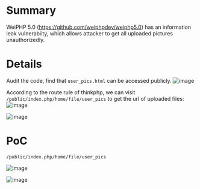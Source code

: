 # Summary
WeiPHP 5.0 (https://github.com/weiphpdev/weiphp5.0) has an information leak vulnerabiity, which allows attacker to get all uploaded pictures unauthorizedly.

# Details
Audit the code, find that `user_pics.html` can be accessed publicly.
![image](https://github.com/user-attachments/assets/3cf3f533-e5ba-4659-91cc-656f4413ea1d)

According to the route rule of thinkphp, we can visit `/public/index.php/home/file/user_pics` to get the url of uploaded files:
![image](https://github.com/user-attachments/assets/2ce84b33-3cb0-4df0-af09-eb4f0626497e)

![image](https://github.com/user-attachments/assets/4ca04814-52a9-4b1b-a38e-e99a8cbb617f)



# PoC
`/public/index.php/home/file/user_pics`

![image](https://github.com/user-attachments/assets/2ce84b33-3cb0-4df0-af09-eb4f0626497e)

![image](https://github.com/user-attachments/assets/4ca04814-52a9-4b1b-a38e-e99a8cbb617f)
